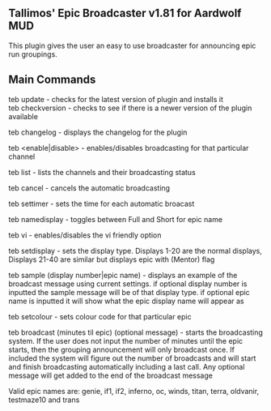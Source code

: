 Tallimos' Epic Broadcaster v1.81 for Aardwolf MUD
-------------------------------------------------
This plugin gives the user an easy to use broadcaster for announcing epic run groupings.

Main Commands
-------------
teb update                     - checks for the latest version of plugin and installs it<br />
teb checkversion               - checks to see if there is a newer version of the plugin available

teb changelog                  - displays the changelog for the plugin

teb <enable|disable> <channel> - enables/disables broadcasting for that particular channel
  
teb list                       - lists the channels and their broadcasting status
  
teb cancel                     - cancels the automatic broadcasting
  
teb settimer <minutes>         - sets the time for each automatic broacast
  
teb namedisplay                       - toggles between Full and Short for epic name
  
teb vi                                - enables/disables the vi friendly option
  
teb setdisplay <num>                  - sets the display type. Displays 1-20 are the normal displays, Displays 21-40 are similar but displays epic with (Mentor) flag

teb sample (display number|epic name) - displays an example of the broadcast message using current settings. if optional display number is inputted the sample message will be of that display type. if optional epic name is inputted it will show what the epic display name will appear as

teb setcolour <epic name> <colourcode> - sets colour code for that particular epic

teb broadcast <epic name> (minutes til epic) (optional message) - starts the broadcasting system. If the user does not input the number of minutes until the epic starts, then the grouping announcement will only broadcast once. If included the system will figure out the number of broadcasts and will start and finish broadcasting automatically including a last call. Any optional message will get added to the end of the broadcast message

Valid epic names are: genie, if1, if2, inferno, oc, winds, titan, terra, oldvanir, testmaze10 and trans
